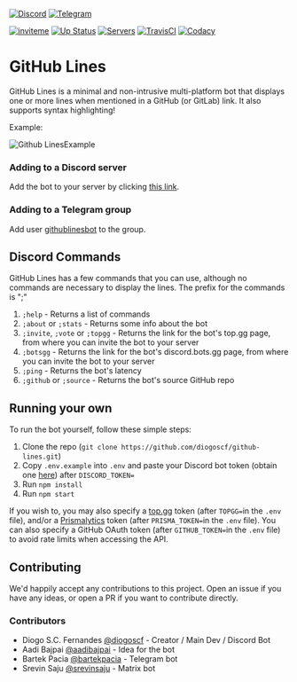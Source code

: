 [![Discord][discord-badge]][discord-link]
[![Telegram][telegram-badge]][telegram-link]

[![inviteme][discord-topgg-badge]][discord-link]
[![Up Status][discord-topgg-status-badge]][discord-link]
[![Servers][discord-topgg-servers-badge]][discord-link]
[![TravisCI][travis-badge]][travis-link]
[![Codacy][codacy-badge]][codacy-link]


# GitHub Lines

GitHub Lines is a minimal and non-intrusive multi-platform bot that displays one or
more lines when mentioned in a GitHub (or GitLab) link. It also supports syntax
highlighting!

Example:

![Github LinesExample][example-image]

### Adding to a Discord server

Add the bot to your server by clicking [this link][discord-add-link].


### Adding to a Telegram group

Add user [githublinesbot][telegram-link] to the group.

## Discord Commands

GitHub Lines has a few commands that you can use, although no commands are
necessary to display the lines. The prefix for the commands is ";"

 1. `;help` - Returns a list of commands
 2. `;about` or `;stats` - Returns some info about the bot
 3. `;invite`, `;vote` or `;topgg` - Returns the link for the bot's top.gg page,
    from where you can invite the bot to your server
 4. `;botsgg` - Returns the link for the bot's discord.bots.gg page, from where
    you can invite the bot to your server
 5. `;ping` - Returns the bot's latency
 6. `;github` or `;source` - Returns the bot's source GitHub repo

## Running your own

To run the bot yourself, follow these simple steps:

 1. Clone the repo (`git clone https://github.com/diogoscf/github-lines.git`)
 2. Copy `.env.example` into `.env` and paste your Discord bot token (obtain one
    [here](https://discord.com/developers/applications/)) after `DISCORD_TOKEN=`
 3. Run `npm install`
 4. Run `npm start`

If you wish to, you may also specify a [top.gg](https://top.gg/) token (after
`TOPGG=`in the `.env` file), and/or a
[Prismalytics](https://prismalytics.herokuapp.com) token (after
`PRISMA_TOKEN=`in the `.env` file). You can also specify a GitHub OAuth token
(after `GITHUB_TOKEN=`in the `.env` file) to avoid rate limits when accessing
the API.

## Contributing

We'd happily accept any contributions to this project. Open an issue if you have
any ideas, or open a PR if you want to contribute directly.

### Contributors

- Diogo S.C. Fernandes [@diogoscf](https://github.com/diogoscf/) - Creator / Main Dev / Discord Bot
- Aadi Bajpai [@aadibajpai](https://github.com/aadibajpai/) - Idea for the bot
- Bartek Pacia [@bartekpacia](https://github.com/bartekpacia) - Telegram bot
- Srevin Saju [@srevinsaju](https://github.com/srevinsaju) - Matrix bot

[example-image]:
    https://github.com/diogoscf/github-lines/raw/master/assets/github-lines-example.PNG

[discord-badge]:
    https://img.shields.io/badge/Discord-5865F2?style=for-the-badge&logo=discord&logoColor=white

[telegram-badge]:
    https://img.shields.io/badge/Telegram-2CA5E0?style=for-the-badge&logo=telegram&logoColor=white

[telegram-link]: https://t.me/githublinesbot

[discord-topgg-badge]:
    https://img.shields.io/static/v1?style=flat&logo=discord&logoColor=FFF&label=&message=invite%20me&color=7289DA

[discord-link]: https://top.gg/bot/708282735227174922

[discord-add-link]: https://discord.com/api/oauth2/authorize?client_id=708282735227174922&permissions=274877933632&scope=bot%20applications.commands

[discord-topgg-status-badge]:
    https://top.gg/api/widget/status/708282735227174922.svg

[discord-topgg-servers-badge]:
    https://top.gg/api/widget/servers/708282735227174922.svg

[codacy-badge]:
    https://api.codacy.com/project/badge/Grade/baf4e71f649147189e973c38fd5cd425

[travis-badge]:
    https://app.travis-ci.com/diogoscf/github-lines.svg?branch=master

[travis-link]: https://app.travis-ci.com/diogoscf/github-lines

[codacy-link]:
    https://app.codacy.com/manual/diogoscf/github-lines?utm_source=github.com&utm_medium=referral&utm_content=diogoscf/github-lines&utm_campaign=Badge_Grade_Dashboard
